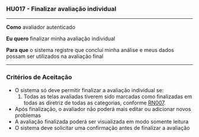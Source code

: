 ### HU017 - Finalizar avaliação individual

---

**Como** avaliador autenticado

**Eu quero** finalizar minha avaliação individual

**Para que** o sistema registre que concluí minha análise e meus dados possam ser utilizados na avaliação final

---

### Critérios de Aceitação

- O sistema só deve permitir finalizar a avaliação individual se:
  1. Todas as telas avaliadas tiverem sido marcadas como finalizadas em todas as diretriz de todas as categorias, conforme [RN007](../../regras_de_negocio/read.md#-rn007---finalização-da-avaliação-individual).
- Após finalização, o avaliador não poderá mais editar ou adicionar novos problemas
- A avaliação finalizada poderá ser visualizada em modo somente leitura
- O sistema deve solicitar uma confirmação antes de finalizar a avaliação
